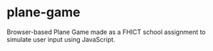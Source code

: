 # plane-game
Browser-based Plane Game made as a FHICT school assignment to simulate user input using JavaScript.

